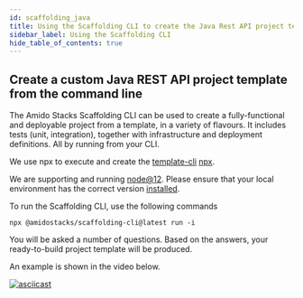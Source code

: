 ```yaml
---
id: scaffolding_java
title: Using the Scaffolding CLI to create the Java Rest API project template
sidebar_label: Using the Scaffolding CLI
hide_table_of_contents: true
---
```


## Create a custom Java REST API project template from the command line

The Amido Stacks Scaffolding CLI can be used to create a fully-functional and deployable project from a template, in a variety of flavours.
It includes tests (unit, integration), together with infrastructure and deployment definitions. All by running from your CLI.

We use npx to execute and create the
[template-cli](https://www.npmjs.com/package/@amidostacks/scaffolding-cli)
[npx](https://www.npmjs.com/package/npx).

We are supporting and running [node@12](https://nodejs.org/en/about/releases/).
Please ensure that your local environment has the correct version [installed](https://nodejs.org/en/download/).

To run the Scaffolding CLI, use the following commands

```text
npx @amidostacks/scaffolding-cli@latest run -i  
```

You will be asked a number of questions. Based on the answers, your ready-to-build project template will be produced.

An example is shown in the video below.

[![asciicast](https://asciinema.org/a/358208.svg)](https://asciinema.org/a/358208)
